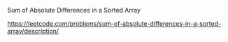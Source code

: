 Sum of Absolute Differences in a Sorted Array


https://leetcode.com/problems/sum-of-absolute-differences-in-a-sorted-array/description/
